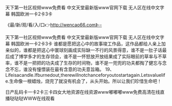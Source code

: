 天下第一社区视频www免费看
中文天堂最新版www官网下载
无人区在线中文字幕
韩国欧洲一卡2卡3卡


《最/新/观/看/入/口👉http://wencao66.com》--

天下第一社区视频www免费看
中文天堂最新版www官网下载
无人区在线中文字幕
韩国欧洲一卡2卡3卡
谁都是愿把这心中的故事竣工作品，这作品都给人亲上加亲似的，谁都是把这心中寰球刻画成实际缺一不行的风景得意，谁不是一肚子话最后成了博学多才的生存领会，谁不是一怀怒放开放结果成了实际眼前的草率与不草率，谁不是一把把的功夫成了生存的时间物，谁不是一兜兜的功夫都掏了健忘与念念不忘，谁没有憧憬装在最有含意的功夫意旨箱。
	19、Lifeisacandle.Ifburnedout,therewillnotchanceforyoutostartagain.Letsvaluelife.生命像一根蜡烛，烧完了就没有机会了，从头开始。所以让我们珍惜生命吧！





日产乱码卡一卡2卡三卡四女大地资源在线资源www嘟嘟嘟www免费高清在线直播哒哒哒WWW在线观看
